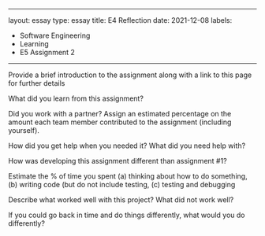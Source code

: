 
---
layout: essay
type: essay
title: E4 Reflection
date: 2021-12-08
labels:
  - Software Engineering
  - Learning
  - E5 Assignment 2
---

Provide a brief introduction to the assignment along with a link to this page for further details


What did you learn from this assignment?


Did you work with a partner? Assign an estimated percentage on the amount each team member contributed to the assignment (including yourself).


How did you get help when you needed it? What did you need help with?


How was developing this assignment different than assignment #1?


Estimate the % of time you spent (a) thinking about how to do something, (b) writing code (but do not include testing, (c) testing and debugging


Describe what worked well with this project? What did not work well?


If you could go back in time and do things differently, what would you do differently?
